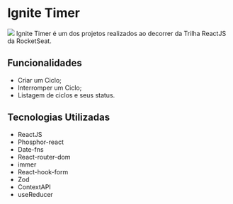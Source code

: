 # Ignite Timer
<img src="https://i.imgur.com/ArbLJiM.gif">
Ignite Timer é um dos projetos realizados ao decorrer da Trilha ReactJS da RocketSeat.

## Funcionalidades
- Criar um Ciclo;
- Interromper um Ciclo;
- Listagem de ciclos e seus status.

## Tecnologias Utilizadas
- ReactJS
- Phosphor-react
- Date-fns
- React-router-dom
- immer
- React-hook-form
- Zod
- ContextAPI
- useReducer
